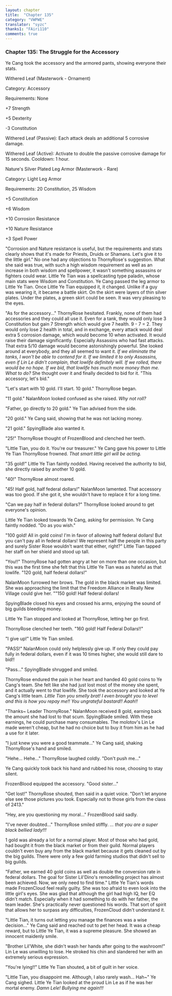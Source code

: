 ```yaml
---
layout: chapter
title:  "Chapter 135"
category: "VWPWE"
translator: "syzc"
thanks1: "FAiri110"
comments: true
---
```


### Chapter 135: The Struggle for the Accessory

Ye Cang took the accessory and the armored pants, showing everyone their stats. 

Withered Leaf (Masterwork - Ornament)

Category: Accessory

Requirements: None

+7 Strength

+5 Dexterity

-3 Constitution

Withered Leaf (Passive): Each attack deals an additional 5 corrosive damage.

Withered Leaf (Active): Activate to double the passive corrosive damage for 15 seconds. Cooldown: 1 hour.

Nature's Silver Plated Leg Armor (Masterwork - Rare)

Category: Light Leg Armor

Requirements: 20 Constitution, 25 Wisdom

+5 Constitution

+6 Wisdom

+10 Corrosion Resistance

+10 Nature Resistance

+3 Spell Power

"Corrosion and Nature resistance is useful, but the requirements and stats clearly shows that it's made for Priests, Druids or Shamans. Let's give it to the little girl." No one had any objections to ThornyRose's suggestion. What she said was true, with such a high wisdom requirement as well as an increase in both wisdom and spellpower, it wasn't something assassins or fighters could wear. Little Ye Tian was a spellcasting type paladin, whose main stats were Wisdom and Constitution. Ye Cang passed the leg armor to Little Ye Tian. Once Little Ye Tian equipped it, it changed. Unlike if a guy was wearing it, it became a battle skirt. On the skirt were layers of thin silver plates. Under the plates, a green skirt could be seen. It was very pleasing to the eyes.

"As for the accessory..." ThornyRose hesitated. Frankly, none of them had accessories and they could all use it. Even for a tank, they would only lose 3 Constitution but gain 7 Strength which would give 7 health. 9 - 7 = 2. They would only lose 2 health in total, and in exchange, every attack would deal extra 5 corrosion damage, which would become 10 when activated. It would raise their damage significantly. Especially Assassins who had fast attacks. That extra 5/10 damage would become astonishingly powerful. She looked around at everybody, and they all seemed to want it. *If we eliminate the tanks, I won't be able to contend for it. If we limited it to only Assassins, even if Lin Le didn't complain, that lowlife definitely will. If we rolled, there would be no hope. If we bid, that lowlife has much more money than me. What to do?* She thought over it and finally decided to bid for it. "This accessory, let's bid."

"Let's start with 10 gold. I'll start. 10 gold." ThornyRose began.

"11 gold." NalanMoon looked confused as she raised. *Why not roll?*

"Father, go directly to 20 gold." Ye Tian advised from the side.

"20 gold." Ye Cang said, showing that he was not lacking money.

"21 gold." SpyingBlade also wanted it.

"25!" ThornyRose thought of FrozenBlood and clenched her teeth.

"Little Tian, you do it. You're our treasurer." Ye Cang gave his power to Little Ye Tian ThornyRose frowned. *That smart little girl will be acting.*

"35 gold!" Little Ye Tian faintly nodded. Having received the authority to bid, she directly raised by another 10 gold.

"40!" ThornyRose almost roared.

"45! Half gold, half federal dollars!" NalanMoon lamented. That accessory was too good. If she got it, she wouldn't have to replace it for a long time. 

"Can we pay half in federal dollars?" ThornyRose looked around to get everyone's opinion.

Little Ye Tian looked towards Ye Cang, asking for permission. Ye Cang faintly nodded. "Do as you wish."

"100 gold! All in gold coins! I'm in favor of allowing half federal dollars! But you can't pay all in federal dollars! We represent half the people in this party and surely Sister Rose wouldn't want that either, right?" Little Tian tapped her staff on her shield and stood up tall.

"You!!" ThornyRose had gotten angry at her on more than one occasion, but this was the first time she felt that this Little Ye Tian was as hateful as that lowlife. "120 gold, half federal dollars!"

NalanMoon furrowed her brows. The gold in the black market was limited. She was approaching the limit that the Freedom Alliance in Really New Village could give her. ""150 gold! Half federal dollars!

SpyingBlade closed his eyes and crossed his arms, enjoying the sound of big guilds bleeding money.

Little Ye Tian stopped and looked at ThornyRose, letting her go first.

ThornyRose clenched her teeth. "160 gold! Half Federal Dollars!!"

"I give up!" Little Ye Tian smiled.

"PASS!" NalanMoon could only helplessly give up. If only they could pay fully in federal dollars, even if it was 10 times higher, she would still dare to bid!!

"Pass..." SpyingBlade shrugged and smiled.

ThornyRose endured the pain in her heart and handed 40 gold coins to Ye Cang's team. She felt like she had just lost most of the money she spent, and it actually went to that lowlife. She took the accessory and looked at Ye Cang's little team. *Little Tian you smelly brat! I even brought you to level and this is how you repay me!! You ungrateful bastard!! Aaah!!*  

"Thanks~ Leader ThornyRose." NalanMoon received 8 gold, earning back the amount she had lost to that scum. SpyingBlade smiled. With these earnings, he could purchase many consumables. The molotov's Lin Le made weren't cheap, but he had no choice but to buy it from him as he had a use for it later.

"I just knew you were a good teammate..." Ye Cang said, shaking ThornyRose's hand and smiled.

"Hehe... Hehe..." ThornyRose laughed coldly. "Don't push me..."

Ye Cang quickly took back his hand and rubbed his nose, choosing to stay silent.

FrozenBlood equipped the accessory. "Good sister..."

"Get lost!" ThornyRose shouted, then said in a quiet voice. "Don't let anyone else see those pictures you took. Especially not to those girls from the class of 2413."

"Hey, are you questioning my moral..." FrozenBlood said sadly.

"I've never doubted..." ThornyRose smiled stiffly. *... that you are a super black bellied lady!!!*

1 gold was already a lot for a normal player. Most of those who had gold, had bought it from the black market or from their guild. Normal players couldn't even buy any from the black market because it gets cleaned out by the big guilds. There were only a few gold farming studios that didn't sell to big guilds.

"Father, we earned 40 gold coins as well as double the conversion rate in federal dollars. The goal for Sister Lil'Dino's remodelling project has almost been achieved. Now, we only need to find time." Little Ye Tian's words made FrozenCloud feel really guilty. She was too afraid to even look into the little girl's eyes. She was glad that although the girl had high IQ, her EQ didn't match. Especially when it had something to do with her father, the team leader. She's practically never questioned his words. That sort of spirit that allows her to surpass any difficulties, FrozenCloud didn't understand it.

"Little Tian, it turns out letting you manage the finances was a wise decision..." Ye Cang said and reached out to pet her head. It was a cheap reward, but to Little Ye Tian, it was a supreme pleasure. She showed an innocent maidenly smile.

"Brother Lil'White, she didn't wash her hands after going to the washroom!" Lin Le was unwilling to lose. He stroked his chin and slandered her with an extremely serious expression.

"You're lying!!" Little Ye Tian shouted, a bit of guilt in her voice.

"Little Tian, you disappoint me. Although, I also rarely wash... Hah~" Ye Cang sighed. Little Ye Tian looked at the proud Lin Le as if he was her mortal enemy. *Damn Lele! Bullying me again!!!*
